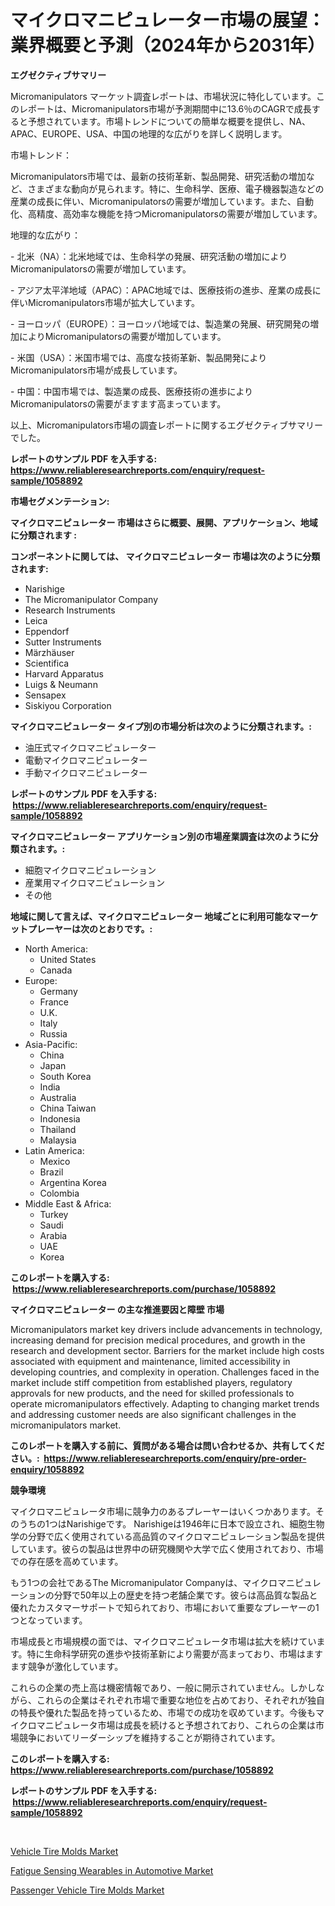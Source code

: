 <p><h1>マイクロマニピュレーター市場の展望：業界概要と予測（2024年から2031年）</h1></p><p><strong>エグゼクティブサマリー</strong></p>
<p><p>Micromanipulators マーケット調査レポートは、市場状況に特化しています。このレポートは、Micromanipulators市場が予測期間中に13.6％のCAGRで成長すると予想されています。市場トレンドについての簡単な概要を提供し、NA、APAC、EUROPE、USA、中国の地理的な広がりを詳しく説明します。</p><p>市場トレンド：</p><p>Micromanipulators市場では、最新の技術革新、製品開発、研究活動の増加など、さまざまな動向が見られます。特に、生命科学、医療、電子機器製造などの産業の成長に伴い、Micromanipulatorsの需要が増加しています。また、自動化、高精度、高効率な機能を持つMicromanipulatorsの需要が増加しています。</p><p>地理的な広がり：</p><p>- 北米（NA）：北米地域では、生命科学の発展、研究活動の増加によりMicromanipulatorsの需要が増加しています。</p><p>- アジア太平洋地域（APAC）：APAC地域では、医療技術の進歩、産業の成長に伴いMicromanipulators市場が拡大しています。</p><p>- ヨーロッパ（EUROPE）：ヨーロッパ地域では、製造業の発展、研究開発の増加によりMicromanipulatorsの需要が増加しています。</p><p>- 米国（USA）：米国市場では、高度な技術革新、製品開発によりMicromanipulators市場が成長しています。</p><p>- 中国：中国市場では、製造業の成長、医療技術の進歩によりMicromanipulatorsの需要がますます高まっています。</p><p>以上、Micromanipulators市場の調査レポートに関するエグゼクティブサマリーでした。</p></p>
<p><strong>レポートのサンプル PDF を入手する: <a href="https://www.reliableresearchreports.com/enquiry/request-sample/1058892">https://www.reliableresearchreports.com/enquiry/request-sample/1058892</a></strong></p>
<p><strong>市場セグメンテーション:</strong></p>
<p><strong> マイクロマニピュレーター 市場はさらに概要、展開、アプリケーション、地域に分類されます :</strong></p>
<p><strong>コンポーネントに関しては、 マイクロマニピュレーター 市場は次のように分類されます: &nbsp;</strong></p>
<p><ul><li>Narishige</li><li>The Micromanipulator Company</li><li>Research Instruments</li><li>Leica</li><li>Eppendorf</li><li>Sutter Instruments</li><li>Märzhäuser</li><li>Scientifica</li><li>Harvard Apparatus</li><li>Luigs & Neumann</li><li>Sensapex</li><li>Siskiyou Corporation</li></ul></p>
<p><strong> マイクロマニピュレーター タイプ別の市場分析は次のように分類されます。:</strong></p>
<p><ul><li>油圧式マイクロマニピュレーター</li><li>電動マイクロマニピュレーター</li><li>手動マイクロマニピュレーター</li></ul></p>
<p><strong>レポートのサンプル PDF を入手する: &nbsp;<a href="https://www.reliableresearchreports.com/enquiry/request-sample/1058892">https://www.reliableresearchreports.com/enquiry/request-sample/1058892</a></strong></p>
<p><strong> マイクロマニピュレーター アプリケーション別の市場産業調査は次のように分類されます。:</strong></p>
<p><ul><li>細胞マイクロマニピュレーション</li><li>産業用マイクロマニピュレーション</li><li>その他</li></ul></p>
<p><strong>地域に関して言えば、マイクロマニピュレーター 地域ごとに利用可能なマーケットプレーヤーは次のとおりです。:</strong></p>
<p><ul>
    <li>
        North America:
        <ul>
            <li>United States</li>
            <li>Canada</li>
        </ul>
    </li>
    <li>
        Europe:
        <ul>
            <li>Germany</li>
            <li>France</li>
            <li>U.K.</li>
            <li>Italy</li>
            <li>Russia</li>
        </ul>
    </li>
    <li>
        Asia-Pacific:
        <ul>
            <li>China</li>
            <li>Japan</li>
            <li>South Korea</li>
            <li>India</li>
            <li>Australia</li>
            <li>China Taiwan</li>
            <li>Indonesia</li>
            <li>Thailand</li>
            <li>Malaysia</li>
        </ul>
    </li>
    <li>
        Latin America:
        <ul>
            <li>Mexico</li>
            <li>Brazil</li>
            <li>Argentina Korea</li>
            <li>Colombia</li>
        </ul>
    </li>
    <li>
        Middle East & Africa:
        <ul>
            <li>Turkey</li>
            <li>Saudi</li>
            <li>Arabia</li>
            <li>UAE</li>
            <li>Korea</li>
        </ul>
    </li>
    </ul></p>
<p><strong>このレポートを購入する: &nbsp;<a href="https://www.reliableresearchreports.com/purchase/1058892">https://www.reliableresearchreports.com/purchase/1058892</a></strong></p>
<p><strong>マイクロマニピュレーター の主な推進要因と障壁 市場</strong></p>
<p><p>Micromanipulators market key drivers include advancements in technology, increasing demand for precision medical procedures, and growth in the research and development sector. Barriers for the market include high costs associated with equipment and maintenance, limited accessibility in developing countries, and complexity in operation. Challenges faced in the market include stiff competition from established players, regulatory approvals for new products, and the need for skilled professionals to operate micromanipulators effectively. Adapting to changing market trends and addressing customer needs are also significant challenges in the micromanipulators market.</p></p>
<p><strong>このレポートを購入する前に、質問がある場合は問い合わせるか、共有してください。:&nbsp; <a href="https://www.reliableresearchreports.com/enquiry/pre-order-enquiry/1058892">https://www.reliableresearchreports.com/enquiry/pre-order-enquiry/1058892</a></strong></p>
<p><strong>競争環境</strong></p>
<p><p>マイクロマニピュレータ市場に競争力のあるプレーヤーはいくつかあります。そのうちの1つはNarishigeです。 Narishigeは1946年に日本で設立され、細胞生物学の分野で広く使用されている高品質のマイクロマニピュレーション製品を提供しています。彼らの製品は世界中の研究機関や大学で広く使用されており、市場での存在感を高めています。</p><p>もう1つの会社であるThe Micromanipulator Companyは、マイクロマニピュレーションの分野で50年以上の歴史を持つ老舗企業です。彼らは高品質な製品と優れたカスタマーサポートで知られており、市場において重要なプレーヤーの1つとなっています。</p><p>市場成長と市場規模の面では、マイクロマニピュレータ市場は拡大を続けています。特に生命科学研究の進歩や技術革新により需要が高まっており、市場はますます競争が激化しています。</p><p>これらの企業の売上高は機密情報であり、一般に開示されていません。しかしながら、これらの企業はそれぞれ市場で重要な地位を占めており、それぞれが独自の特長や優れた製品を持っているため、市場での成功を収めています。今後もマイクロマニピュレータ市場は成長を続けると予想されており、これらの企業は市場競争においてリーダーシップを維持することが期待されています。</p></p>
<p><strong>このレポートを購入する: &nbsp; <a href="https://www.reliableresearchreports.com/purchase/1058892">https://www.reliableresearchreports.com/purchase/1058892</a></strong></p>
<p><strong>レポートのサンプル PDF を入手する: &nbsp;<a href="https://www.reliableresearchreports.com/enquiry/request-sample/1058892">https://www.reliableresearchreports.com/enquiry/request-sample/1058892</a></strong><strong></strong></p>
<p>&nbsp;</p>
<p><p><a href="https://github.com/yemakinde/Market-Research-Report-List-1/blob/main/vehicle-tire-molds-market.md">Vehicle Tire Molds Market</a></p><p><a href="https://github.com/bmorecock/Market-Research-Report-List-2/blob/main/fatigue-sensing-wearables-in-automotive-market.md">Fatigue Sensing Wearables in Automotive Market</a></p><p><a href="https://github.com/jsmusil/Market-Research-Report-List-2/blob/main/passenger-vehicle-tire-molds-market.md">Passenger Vehicle Tire Molds Market</a></p></p>